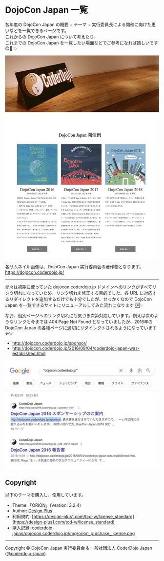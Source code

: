 # DojoCon Japan 一覧

各年度の DojoCon Japan の概要 + テーマ + 実行委員長による開催に向けた思いなどを一覧できるページです。   
これからの DojoCon Japan について考えたり、   
これまでの DojoCon Japan を一覧したい場面などでご参考になれば嬉しいです 😌💭 ✨

[![DojoCon Japan 開催例](https://github.com/coderdojo-japan/dojocon.coderdojo.jp/blob/main/img/screenshot.jpg)](https://dojocon.coderdojo.jp/)

各サムネイル画像は、DojoCon Japan 実行委員会の著作物となります。   
https://dojocon.coderdojo.jp/

-----

元々は初期に使っていた dojocon.coderdojo.jp ドメインへのリンクがすべてリンク切れになっていため、リンク切れを修正する目的でした。各 URL に対応するリダイレクトを追加するだけでも十分でしたが、せっかくなので DojoCon Japan を一覧できるサイトにリニューアルしてみた流れになります 🆙✨

なお、個別ページへのリンク切れにも気づき次第対応しています。例えば次のようなリンクも今までは 404 Page Not Found となっていましたが、2016年の DojoCon Japan の各種ページに適切にリダイレクトされるようになっています ↩️✅

- http://dojocon.coderdojo.jp/sponsor/
- http://dojocon.coderdojo.jp/2016/09/04/coderdojo-japan-was-established.html

[![Google 検索 - "dojocon.coderdojo.jp"](https://github.com/coderdojo-japan/dojocon.coderdojo.jp/blob/main/img/google-search-result.jpg)](https://www.google.com/search?q=%22dojocon.coderdojo.jp%22)


## Copyright

以下のテーマを購入し、使用しています。

- Theme:「ORION」(Version: 3.2.4)
- Author: [Design Plus](http://design-plus1.com/tcd-w/)
- 利用規約: [https://design-plus1.com/tcd-w/license_standard](https://design-plus1.com/tcd-w/license_standard)
- 購入記録: [coderdojo-japan/dojocon.coderdojo.jp/img/orion_purchase_license.png](https://github.com/coderdojo-japan/dojocon.coderdojo.jp/blob/main/img/orion_purchase_license.png)

-----

Copyright ©  DojoCon Japan 実行委員会 & 一般社団法人 CoderDojo Japan ([@coderdojo-japan](https://github.com/coderdojo-japan)).
